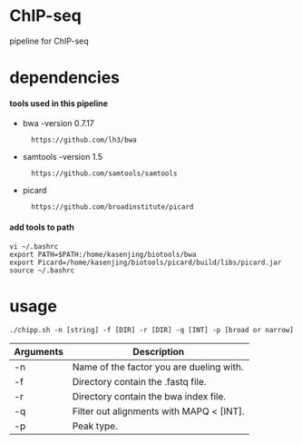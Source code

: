# ChIP-seq
pipeline for ChIP-seq

# dependencies

#### tools used in this pipeline
* bwa -version 0.7.17
 
        https://github.com/lh3/bwa
* samtools -version 1.5
 
        https://github.com/samtools/samtools
* picard

        https://github.com/broadinstitute/picard

#### add tools to path


	vi ~/.bashrc
	export PATH=$PATH:/home/kasenjing/biotools/bwa
	export Picard=/home/kasenjing/biotools/picard/build/libs/picard.jar
	source ~/.bashrc

# usage

	./chipp.sh -n [string] -f [DIR] -r [DIR] -q [INT] -p [broad or narrow]
	
Arguments | Description
----------|-----------
   -n | Name of the factor you are dueling with.
   -f | Directory contain the .fastq file.
   -r | Directory contain the bwa index file.
   -q | Filter out alignments with MAPQ < [INT].
   -p | Peak type.

